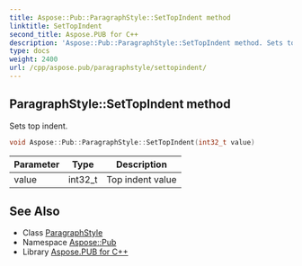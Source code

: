 ```yaml
---
title: Aspose::Pub::ParagraphStyle::SetTopIndent method
linktitle: SetTopIndent
second_title: Aspose.PUB for C++
description: 'Aspose::Pub::ParagraphStyle::SetTopIndent method. Sets top indent in C++.'
type: docs
weight: 2400
url: /cpp/aspose.pub/paragraphstyle/settopindent/
---
```

## ParagraphStyle::SetTopIndent method


Sets top indent.

```cpp
void Aspose::Pub::ParagraphStyle::SetTopIndent(int32_t value)
```


| Parameter | Type | Description |
| --- | --- | --- |
| value | int32_t | Top indent value |

## See Also

* Class [ParagraphStyle](../)
* Namespace [Aspose::Pub](../../)
* Library [Aspose.PUB for C++](../../../)
